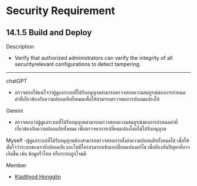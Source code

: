 # Security Requirement

## 14.1.5  Build and Deploy

Description
- Verify that authorized administrators can verify the integrity of all securityrelevant configurations to detect tampering.

---

chatGPT 
- ตรวจสอบให้แน่ใจว่าผู้ดูแลระบบที่ได้รับอนุญาตสามารถตรวจสอบความสมบูรณ์ของการกำหนดค่าที่เกี่ยวข้องกับความปลอดภัยทั้งหมดเพื่อให้สามารถตรวจพบการปลอมแปลงได้

Gemini
- ตรวจสอบว่าผู้ดูแลระบบที่ได้รับอนุญาตสามารถตรวจสอบความสมบูรณ์ของการกำหนดค่าที่เกี่ยวข้องกับความปลอดภัยทั้งหมด เพื่อตรวจหาการเปลี่ยนแปลงโดยไม่ได้รับอนุญาต

Myself
-ผู้ดูแลระบบที่ได้รับอนุญาตต้องสามารถตรวจสอบการตั้งค่าความปลอดภัยทั้งหมดได้ เพื่อให้มั่นใจว่าระบบของเรายังปลอดภัย และไม่มีใครสามารถเข้ามาเปลี่ยนแปลงแก้ไข เพื่อป้องกันปัญหาที่อาจเกิดขึ้น เช่น ข้อมูลรั่วไหล หรือระบบถูกโจมตี

Member 
- [Kiadtiyod Hongglin]()
